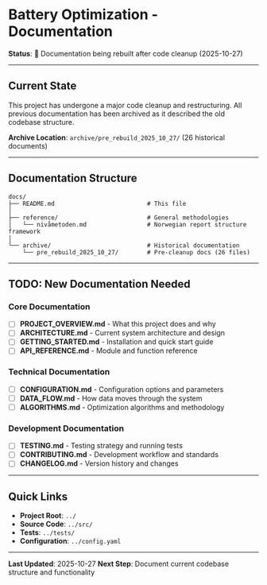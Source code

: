 # Battery Optimization - Documentation

**Status**: 🚧 Documentation being rebuilt after code cleanup (2025-10-27)

---

## Current State

This project has undergone a major code cleanup and restructuring. All previous documentation has been archived as it described the old codebase structure.

**Archive Location**: `archive/pre_rebuild_2025_10_27/` (26 historical documents)

---

## Documentation Structure

```
docs/
├── README.md                          # This file
│
├── reference/                         # General methodologies
│   └── nivåmetoden.md                 # Norwegian report structure framework
│
└── archive/                           # Historical documentation
    └── pre_rebuild_2025_10_27/        # Pre-cleanup docs (26 files)
```

---

## TODO: New Documentation Needed

### Core Documentation
- [ ] **PROJECT_OVERVIEW.md** - What this project does and why
- [ ] **ARCHITECTURE.md** - Current system architecture and design
- [ ] **GETTING_STARTED.md** - Installation and quick start guide
- [ ] **API_REFERENCE.md** - Module and function reference

### Technical Documentation
- [ ] **CONFIGURATION.md** - Configuration options and parameters
- [ ] **DATA_FLOW.md** - How data moves through the system
- [ ] **ALGORITHMS.md** - Optimization algorithms and methodology

### Development Documentation
- [ ] **TESTING.md** - Testing strategy and running tests
- [ ] **CONTRIBUTING.md** - Development workflow and standards
- [ ] **CHANGELOG.md** - Version history and changes

---

## Quick Links

- **Project Root**: `../`
- **Source Code**: `../src/`
- **Tests**: `../tests/`
- **Configuration**: `../config.yaml`

---

**Last Updated**: 2025-10-27
**Next Step**: Document current codebase structure and functionality
